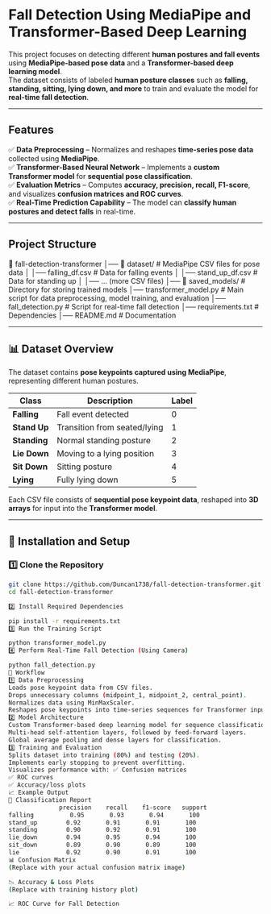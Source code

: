 # Fall Detection Using MediaPipe and Transformer-Based Deep Learning  

This project focuses on detecting different **human postures and fall events** using **MediaPipe-based pose data** and a **Transformer-based deep learning model**.  
The dataset consists of labeled **human posture classes** such as **falling, standing, sitting, lying down, and more** to train and evaluate the model for **real-time fall detection**.

---

##  Features
✅ **Data Preprocessing** – Normalizes and reshapes **time-series pose data** collected using **MediaPipe**.  
✅ **Transformer-Based Neural Network** – Implements a **custom Transformer model** for **sequential pose classification**.  
✅ **Evaluation Metrics** – Computes **accuracy, precision, recall, F1-score**, and visualizes **confusion matrices and ROC curves**.  
✅ **Real-Time Prediction Capability** – The model can **classify human postures and detect falls** in real-time.  

---

## Project Structure
📂 fall-detection-transformer 
│── 📂 dataset/ # MediaPipe CSV files for pose data │ │── falling_df.csv # Data for falling events │ │── stand_up_df.csv # Data for standing up │ │── ... (more CSV files)
│── 📂 saved_models/ # Directory for storing trained models │── transformer_model.py # Main script for data preprocessing, model training, and evaluation │── fall_detection.py # Script for real-time fall detection │── requirements.txt # Dependencies │── README.md # Documentation


---

## 📊 Dataset Overview

The dataset contains **pose keypoints captured using MediaPipe**, representing different human postures.

| Class       | Description                        | Label |
|------------|------------------------------------|-------|
| **Falling**  | Fall event detected               | 0 |
| **Stand Up** | Transition from seated/lying      | 1 |
| **Standing** | Normal standing posture          | 2 |
| **Lie Down** | Moving to a lying position       | 3 |
| **Sit Down** | Sitting posture                  | 4 |
| **Lying**    | Fully lying down                 | 5 |

Each CSV file consists of **sequential pose keypoint data**, reshaped into **3D arrays** for input into the **Transformer model**.

---

## 🚀 Installation and Setup

### **1️⃣ Clone the Repository**
```bash
git clone https://github.com/Duncan1738/fall-detection-transformer.git
cd fall-detection-transformer

2️⃣ Install Required Dependencies

pip install -r requirements.txt
3️⃣ Run the Training Script

python transformer_model.py
4️⃣ Perform Real-Time Fall Detection (Using Camera)

python fall_detection.py
🔧 Workflow
1️⃣ Data Preprocessing
Loads pose keypoint data from CSV files.
Drops unnecessary columns (midpoint_1, midpoint_2, central_point).
Normalizes data using MinMaxScaler.
Reshapes pose keypoints into time-series sequences for Transformer input.
2️⃣ Model Architecture
Custom Transformer-based deep learning model for sequence classification.
Multi-head self-attention layers, followed by feed-forward layers.
Global average pooling and dense layers for classification.
3️⃣ Training and Evaluation
Splits dataset into training (80%) and testing (20%).
Implements early stopping to prevent overfitting.
Visualizes performance with: ✅ Confusion matrices
✅ ROC curves
✅ Accuracy/loss plots
📈 Example Output
🔹 Classification Report
              precision    recall    f1-score   support
falling          0.95       0.93       0.94       100
stand_up        0.92       0.91       0.91       100
standing        0.90       0.92       0.91       100
lie_down        0.94       0.95       0.94       100
sit_down        0.89       0.90       0.89       100
lie             0.92       0.90       0.91       100
📊 Confusion Matrix
(Replace with your actual confusion matrix image)

📉 Accuracy & Loss Plots
(Replace with training history plot)

📈 ROC Curve for Fall Detection
